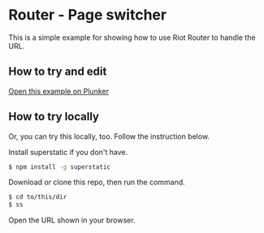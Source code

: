 # Router - Page switcher

This is a simple example for showing how to use Riot Router to handle the URL.

## How to try and edit

[Open this example on Plunker](http://riotjs.com/examples/plunker/?app=router-page-switcher)

## How to try locally

Or, you can try this locally, too. Follow the instruction below.

Install superstatic if you don't have.

```bash
$ npm install -g superstatic
```

Download or clone this repo, then run the command.

```bash
$ cd to/this/dir
$ ss
```

Open the URL shown in your browser.
